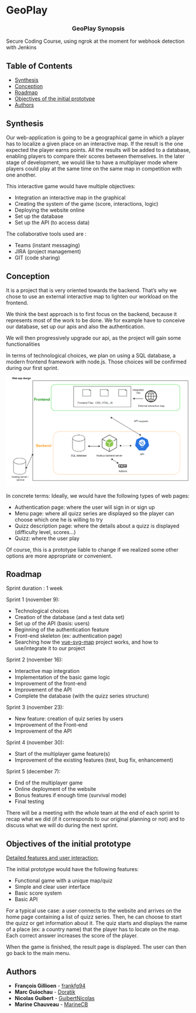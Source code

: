 # GeoPlay
<h3 align="center">GeoPlay Synopsis</h3>


Secure Coding Course, using ngrok at the moment for webhook detection with Jenkins
## Table of Contents

* [Synthesis](#synthesis)
* [Conception](#conception)
* [Roadmap](#roadmap)
* [Objectives of the initial prototype](#objectives-of-the-initial-prototype)
* [Authors](#authors)


## Synthesis

Our web-application is going to be a geographical game in which a player has to localize a given place on an interactive map. If the result is the one expected the player earns points. All the results will be added to a database, enabling players to compare their scores between themselves. In the later stage of development, we would like to have a multiplayer mode where players could play at the same time on the same map in competition with one another.

This interactive game would have multiple objectives:
* Integration an interactive map in the graphical 
* Creating the system of the game (score, interactions, logic)
* Deploying the website online
* Set up the database
* Set up the API (to access data)

The collaborative tools used are :
* Teams (instant messaging)
* JIRA (project management)
* GIT (code sharing)


## Conception

It is a project that is very oriented towards the backend. That’s why we chose to use an external interactive map to lighten our workload on the frontend. 

We think the best approach is to first focus on the backend, because it represents most of the work to be done. We for example have to conceive our database, set up our apis and also the authentication.

We will then progressively upgrade our api, as the project will gain some functionalities

In terms of technological choices, we plan on using a SQL database, a modern frontend framework with node.js. Those choices will be confirmed during our first sprint. 

![Conception diagram](conceptionDiagram.png)

In concrete terms:
Ideally, we would have the following types of web pages:
* Authentication page: where the user will sign in or sign up
* Menu page: where all quizz series are displayed so the player can choose which one he is willing to try
* Quizz description page: where the details about a quizz is displayed (difficulty level, scores…)
* Quizz: where the user play

Of course, this is a prototype liable to change if we realized some other options are more appropriate or convenient.


## Roadmap

Sprint duration : 1 week

Sprint 1 (november 9):
  * Technological choices
  * Creation of the database (and a test data set)
  * Set up of the API (basis: users)
  * Beginning of the authentication feature
  * Front-end skeleton (ex: authentication page)
  * Searching how the [vue-svg-map](https://github.com/VictorCazanave/vue-svg-map) project works, and how to use/integrate it to our project
  
Sprint 2 (november 16):
* Interactive map integration
* Implementation of the basic game logic
* Improvement of the front-end
* Improvement of the API
* Complete the database (with the quizz series structure)

Sprint 3 (november 23):
* New feature: creation of quiz series by users
* Improvement of the Front-end
* Improvement of the API

Sprint 4 (november 30): 
* Start of the multiplayer game feature(s)
* Improvement of the existing features (test, bug fix, enhancement)

Sprint 5 (december 7): 
* End of the multiplayer game
* Online deployment of the website
* Bonus features if enough time (survival mode)
* Final testing

There will be a meeting with the whole team at the end of each sprint to recap what we did (if it corresponds to our original planning or not) and to discuss what we will do during the next sprint. 


## Objectives of the initial prototype

<ins>Detailed features and user interaction:</ins>

The initial prototype would have the following features:
* Functional game with a unique map/quiz 
* Simple and clear user interface 
* Basic score system 
* Basic API 

For a typical use case: a user connects to the website and arrives on the home page containing a list of quizz series. Then, he can choose to start the quizz or get information about it.
The quiz starts and displays the name of a place (ex: a country name) that the player has to locate on the map.
Each correct answer increases the score of the player.

When the game is finished, the result page is displayed.
The user can then go back to the main menu.


## Authors

* **François Gillioen** - [frankfg94](https://github.com/frankfg94)
* **Marc Guiochau** - [Doratik](https://github.com/Doratik)
* **Nicolas Guibert** - [GuibertNicolas](https://github.com/GuibertNicolas)
* **Marine Chauveau** - [MarineCB](https://github.com/MarineCB)
